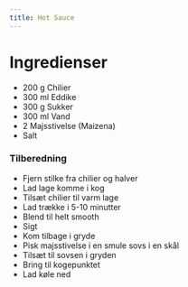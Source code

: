 ```yaml
---
title: Hot Sauce
---
```


# Ingredienser

- 200 g Chilier
- 300 ml Eddike
- 300 g Sukker
- 300 ml Vand
- 2 Majsstivelse (Maizena)
- Salt

### Tilberedning
- Fjern stilke fra chilier og halver
- Lad lage komme i kog
- Tilsæt chilier til varm lage
- Lad trække i 5-10 minutter
- Blend til helt smooth 
- Sigt
- Kom tilbage i gryde
- Pisk majsstivelse i en smule sovs i en skål
- Tilsæt til sovsen i gryden
- Bring til kogepunktet
- Lad køle ned